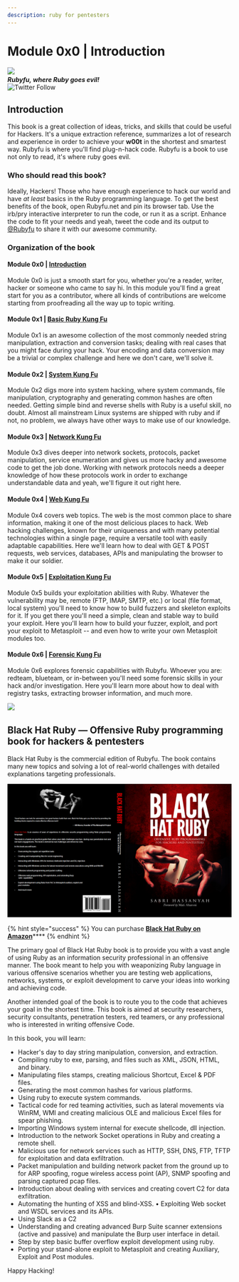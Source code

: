 ```yaml
---
description: ruby for pentesters
---
```


# Module 0x0 \| Introduction

![](.gitbook/assets/rubyfu.png)  
_**Rubyfu, where Ruby goes evil!**_  
![Twitter Follow](https://img.shields.io/twitter/follow/Rubyfu.svg?style=social&label=Follow&style=plastic)

## Introduction

This book is a great collection of ideas, tricks, and skills that could be useful for Hackers. It's a unique extraction reference, summarizes a lot of research and experience in order to achieve your **w00t** in the shortest and smartest way. Rubyfu is where you'll find plug-n-hack code. Rubyfu is a book to use not only to read, it's where ruby goes evil.

### Who should read this book?

Ideally, Hackers! Those who have enough experience to hack our world and have _at least_ basics in the Ruby programming language. To get the best benefits of the book, open Rubyfu.net and pin its browser tab. Use the irb/pry interactive interpreter to run the code, or run it as a script. Enhance the code to fit your needs and yeah, tweet the code and its output to [@Rubyfu](https://twitter.com/rubyfu) to share it with our awesome community.

### Organization of the book

#### Module 0x0 \| [Introduction](./)

Module 0x0 is just a smooth start for you, whether you're a reader, writer, hacker or someone who came to say hi. In this module you'll find a great start for you as a contributor, where all kinds of contributions are welcome starting from proofreading all the way up to topic writing.

#### Module 0x1 \| [Basic Ruby Kung Fu](module-0x1-or-basic-ruby-kung-fu/)

Module 0x1 is an awesome collection of the most commonly needed string manipulation, extraction and conversion tasks; dealing with real cases that you might face during your hack. Your encoding and data conversion may be a trivial or complex challenge and here we don't care, we'll solve it.

#### Module 0x2 \| [System Kung Fu](module-0x2-or-system-kung-fu/)

Module 0x2 digs more into system hacking, where system commands, file manipulation, cryptography and generating common hashes are often needed. Getting simple bind and reverse shells with Ruby is a useful skill, no doubt. Almost all mainstream Linux systems are shipped with ruby and if not, no problem, we always have other ways to make use of our knowledge.

#### Module 0x3 \| [Network Kung Fu](module-0x3-or-network-kung-fu/)

Module 0x3 dives deeper into network sockets, protocols, packet manipulation, service enumeration and gives us more hacky and awesome code to get the job done. Working with network protocols needs a deeper knowledge of how these protocols work in order to exchange understandable data and yeah, we'll figure it out right here.

#### Module 0x4 \| [Web Kung Fu](module-0x4-or-web-kung-fu/)

Module 0x4 covers web topics. The web is the most common place to share information, making it one of the most delicious places to hack. Web hacking challenges, known for their uniqueness and with many potential technologies within a single page, require a versatile tool with easily adaptable capabilities. Here we'll learn how to deal with GET & POST requests, web services, databases, APIs and manipulating the browser to make it our soldier.

#### Module 0x5 \| [Exploitation Kung Fu](module-0x5-or-exploitation-kung-fu/)

Module 0x5 builds your exploitation abilities with Ruby. Whatever the vulnerability may be, remote \(FTP, IMAP, SMTP, etc.\) or local \(file format, local system\) you'll need to know how to build fuzzers and skeleton exploits for it. If you get there you'll need a simple, clean and stable way to build your exploit. Here you'll learn how to build your fuzzer, exploit, and port your exploit to Metasploit -- and even how to write your own Metasploit modules too.

#### Module 0x6 \| [Forensic Kung Fu](module-0x6-or-forensic-kung-fu/)

Module 0x6 explores forensic capabilities with Rubyfu. Whoever you are: redteam, blueteam, or in-between you'll need some forensic skills in your hack and/or investigation. Here you'll learn more about how to deal with registry tasks, extracting browser information, and much more.

![](https://i.creativecommons.org/l/by-nc-sa/4.0/88x31.png)

## Black Hat Ruby **— Offensive Ruby programming book for hackers & pentesters**

Black Hat Ruby is the commercial edition of Rubyfu. The book contains many new topics and solving a lot of real-world challenges with detailed explanations targeting professionals.

![Black Hat Ruby cover](.gitbook/assets/bhr-cover.png)

{% hint style="success" %}
You can purchase [**Black Hat Ruby on Amazon**](https://www.amazon.com/dp/B08JHSF6GT)\*\*\*\*
{% endhint %}

The primary goal of Black Hat Ruby book is to provide you with a vast angle of using Ruby as an information security professional in an offensive manner. The book meant to help you with weaponizing Ruby language in various offensive scenarios whether you are testing web applications, networks, systems, or exploit development to carve your ideas into working and achieving code.

Another intended goal of the book is to route you to the code that achieves your goal in the shortest time. This book is aimed at security researchers, security consultants, penetration testers, red teamers, or any professional who is interested in writing offensive Code.

In this book, you will learn: 

* Hacker's day to day string manipulation, conversion, and extraction. 
* Compiling ruby to exe, parsing, and files such as XML, JSON, HTML, and binary. 
* Manipulating files stamps, creating malicious Shortcut, Excel & PDF files. 
* Generating the most common hashes for various platforms. 
* Using ruby to execute system commands. 
* Tactical code for red teaming activities, such as lateral movements via WinRM, WMI and creating malicious OLE and malicious Excel files for spear phishing. 
* Importing Windows system internal for execute shellcode, dll injection. 
* Introduction to the network Socket operations in Ruby and creating a remote shell. 
* Malicious use for network services such as HTTP, SSH, DNS, FTP, TFTP for exploitation and data exfiltration. 
* Packet manipulation and building network packet from the ground up to for ARP spoofing, rogue wireless access point \(AP\), SNMP spoofing and parsing captured pcap files. 
* Introduction about dealing with services and creating covert C2 for data exfiltration. 
* Automating the hunting of XSS and blind-XSS. • Exploiting Web socket and WSDL services and its APIs. 
* Using Slack as a C2 
* Understanding and creating advanced Burp Suite scanner extensions \(active and passive\) and manipulate the Burp user interface in detail. 
* Step by step basic buffer overflow exploit development using ruby. 
* Porting your stand-alone exploit to Metasploit and creating Auxiliary, Exploit and Post modules.

Happy Hacking!



